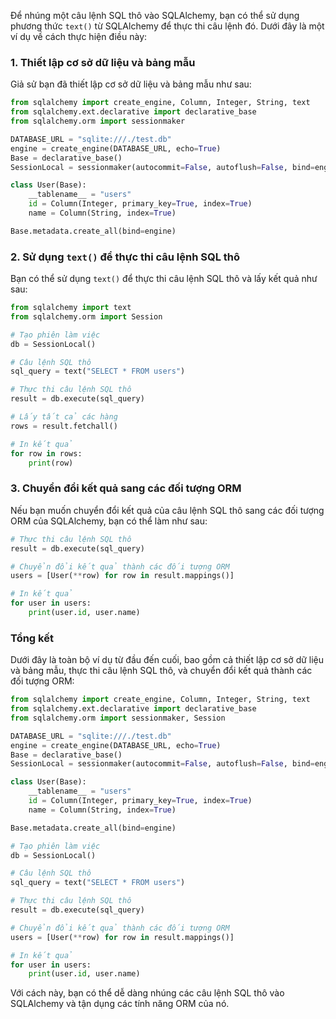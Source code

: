 Để nhúng một câu lệnh SQL thô vào SQLAlchemy, bạn có thể sử dụng phương thức `text()` từ SQLAlchemy để thực thi câu lệnh đó. Dưới đây là một ví dụ về cách thực hiện điều này:

### 1. Thiết lập cơ sở dữ liệu và bảng mẫu

Giả sử bạn đã thiết lập cơ sở dữ liệu và bảng mẫu như sau:

```python
from sqlalchemy import create_engine, Column, Integer, String, text
from sqlalchemy.ext.declarative import declarative_base
from sqlalchemy.orm import sessionmaker

DATABASE_URL = "sqlite:///./test.db"
engine = create_engine(DATABASE_URL, echo=True)
Base = declarative_base()
SessionLocal = sessionmaker(autocommit=False, autoflush=False, bind=engine)

class User(Base):
    __tablename__ = "users"
    id = Column(Integer, primary_key=True, index=True)
    name = Column(String, index=True)

Base.metadata.create_all(bind=engine)
```

### 2. Sử dụng `text()` để thực thi câu lệnh SQL thô

Bạn có thể sử dụng `text()` để thực thi câu lệnh SQL thô và lấy kết quả như sau:

```python
from sqlalchemy import text
from sqlalchemy.orm import Session

# Tạo phiên làm việc
db = SessionLocal()

# Câu lệnh SQL thô
sql_query = text("SELECT * FROM users")

# Thực thi câu lệnh SQL thô
result = db.execute(sql_query)

# Lấy tất cả các hàng
rows = result.fetchall()

# In kết quả
for row in rows:
    print(row)
```

### 3. Chuyển đổi kết quả sang các đối tượng ORM

Nếu bạn muốn chuyển đổi kết quả của câu lệnh SQL thô sang các đối tượng ORM của SQLAlchemy, bạn có thể làm như sau:

```python
# Thực thi câu lệnh SQL thô
result = db.execute(sql_query)

# Chuyển đổi kết quả thành các đối tượng ORM
users = [User(**row) for row in result.mappings()]

# In kết quả
for user in users:
    print(user.id, user.name)
```

### Tổng kết

Dưới đây là toàn bộ ví dụ từ đầu đến cuối, bao gồm cả thiết lập cơ sở dữ liệu và bảng mẫu, thực thi câu lệnh SQL thô, và chuyển đổi kết quả thành các đối tượng ORM:

```python
from sqlalchemy import create_engine, Column, Integer, String, text
from sqlalchemy.ext.declarative import declarative_base
from sqlalchemy.orm import sessionmaker, Session

DATABASE_URL = "sqlite:///./test.db"
engine = create_engine(DATABASE_URL, echo=True)
Base = declarative_base()
SessionLocal = sessionmaker(autocommit=False, autoflush=False, bind=engine)

class User(Base):
    __tablename__ = "users"
    id = Column(Integer, primary_key=True, index=True)
    name = Column(String, index=True)

Base.metadata.create_all(bind=engine)

# Tạo phiên làm việc
db = SessionLocal()

# Câu lệnh SQL thô
sql_query = text("SELECT * FROM users")

# Thực thi câu lệnh SQL thô
result = db.execute(sql_query)

# Chuyển đổi kết quả thành các đối tượng ORM
users = [User(**row) for row in result.mappings()]

# In kết quả
for user in users:
    print(user.id, user.name)
```

Với cách này, bạn có thể dễ dàng nhúng các câu lệnh SQL thô vào SQLAlchemy và tận dụng các tính năng ORM của nó.